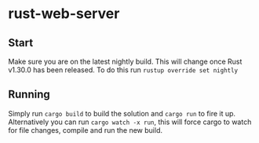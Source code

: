 # rust-web-server

## Start
Make sure you are on the latest nightly build. This will change once Rust v1.30.0 has been released.
To do this run `rustup override set nightly`

## Running
Simply run `cargo build` to build the solution and `cargo run` to fire it up. Alternatively you can run `cargo watch -x run`, this will force cargo to watch for file changes, compile and run the new build.